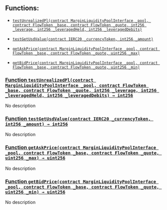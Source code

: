 ## Functions:

- [`testUnrealizedPl(contract MarginLiquidityPoolInterface _pool, contract FlowToken _base, contract FlowToken _quote, int256 _leverage, int256 _leveragedHeld, int256 _leveragedDebits)`](#TestFlowMarginProtocol2-testUnrealizedPl-contract-MarginLiquidityPoolInterface-contract-FlowToken-contract-FlowToken-int256-int256-int256-)

- [`testGetUsdValue(contract IERC20 _currencyToken, int256 _amount)`](#TestFlowMarginProtocol2-testGetUsdValue-contract-IERC20-int256-)

- [`getAskPrice(contract MarginLiquidityPoolInterface _pool, contract FlowToken _base, contract FlowToken _quote, uint256 _max)`](#TestFlowMarginProtocol2-getAskPrice-contract-MarginLiquidityPoolInterface-contract-FlowToken-contract-FlowToken-uint256-)

- [`getBidPrice(contract MarginLiquidityPoolInterface _pool, contract FlowToken _base, contract FlowToken _quote, uint256 _min)`](#TestFlowMarginProtocol2-getBidPrice-contract-MarginLiquidityPoolInterface-contract-FlowToken-contract-FlowToken-uint256-)

### [Function `testUnrealizedPl(contract MarginLiquidityPoolInterface _pool, contract FlowToken _base, contract FlowToken _quote, int256 _leverage, int256 _leveragedHeld, int256 _leveragedDebits) → int256`](#TestFlowMarginProtocol2-testUnrealizedPl-contract-MarginLiquidityPoolInterface-contract-FlowToken-contract-FlowToken-int256-int256-int256-)

No description

### [Function `testGetUsdValue(contract IERC20 _currencyToken, int256 _amount) → int256`](#TestFlowMarginProtocol2-testGetUsdValue-contract-IERC20-int256-)

No description

### [Function `getAskPrice(contract MarginLiquidityPoolInterface _pool, contract FlowToken _base, contract FlowToken _quote, uint256 _max) → uint256`](#TestFlowMarginProtocol2-getAskPrice-contract-MarginLiquidityPoolInterface-contract-FlowToken-contract-FlowToken-uint256-)

No description

### [Function `getBidPrice(contract MarginLiquidityPoolInterface _pool, contract FlowToken _base, contract FlowToken _quote, uint256 _min) → uint256`](#TestFlowMarginProtocol2-getBidPrice-contract-MarginLiquidityPoolInterface-contract-FlowToken-contract-FlowToken-uint256-)

No description
